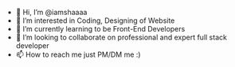 - 👋 Hi, I’m @iamshaaaa
- 👀 I’m interested in Coding, Designing of Website
- 🌱 I’m currently learning to be Front-End Developers
- 💞️ I’m looking to collaborate on professional and expert full stack developer
- 📫 How to reach me just PM/DM me :)

<!---
iamshaaaa/iamshaaaa is a ✨ special ✨ repository because its `README.md` (this file) appears on your GitHub profile.
You can click the Preview link to take a look at your changes.
--->
